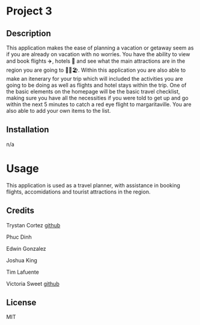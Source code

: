 # Project 3

## Description
This application makes the ease of planning a vacation or getaway seem as if you are already on vacation with no worries. You have the ability to view and book flights ✈️, hotels 🏨 and see what the main attractions are in the region you are going to 🗽🎨🏖️. Within this application you are also able to make an itenerary for your trip which will included the activities you are going to be doing as well as flights and hotel stays within the trip. One of the basic elements on the homepage will be the basic travel checklist, making sure you have all the necessities if you were told to get up and go within the next 5 minutes to catch a red eye flight to margaritaville. You are also able to add your own items to the list. 

## Installation
n/a

# Usage
This application is used as a travel planner, with assistance in booking flights, accomidations and tourist attractions in the region. 

## Credits
Trystan Cortez
[github](https://github.com/CortezT)

Phuc Dinh

Edwin Gonzalez

Joshua King

Tim Lafuente

Victoria Sweet
[github](https://github.com/VictoriaSweet)

## License
MIT
